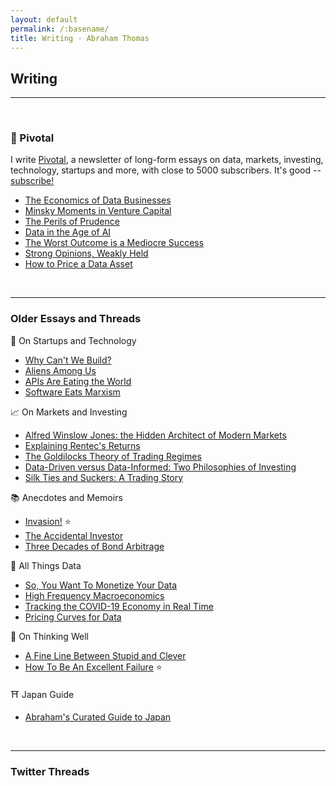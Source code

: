 ```yaml
---
layout: default
permalink: /:basename/
title: Writing · Abraham Thomas
---
```


## Writing

----

<br/>

### 🧭 Pivotal

I write [Pivotal](https://pivotal.substack.com/about), a newsletter of long-form essays on data, markets, investing, technology, startups and more, with close to 5000 subscribers. It's good -- [subscribe!](https://pivotal.substack.com/about)

* [The Economics of Data Businesses](https://pivotal.substack.com/p/economics-of-data-biz)  
* [Minsky Moments in Venture Capital](https://pivotal.substack.com/p/minsky-moments-in-venture-capital)  
* [The Perils of Prudence](https://pivotal.substack.com/p/the-perils-of-prudence)  
* [Data in the Age of AI](https://pivotal.substack.com/p/data-in-the-age-of-ai)   
* [The Worst Outcome is a Mediocre Success](https://pivotal.substack.com/p/data-in-the-age-of-ai)  
* [Strong Opinions, Weakly Held](https://pivotal.substack.com/p/strong-opinions-weakly-held)  
* [How to Price a Data Asset](https://pivotal.substack.com/p/how-to-price-a-data-asset)  

<br/>

----

### Older Essays and Threads


📡 On Startups and Technology

* [Why Can't We Build?](/why-cant-we-build)    
* [Aliens Among Us](/aliens)  
* [APIs Are Eating the World](/APIs-are-eating-the-world)  
* [Software Eats Marxism](/software-eats-marxism)  

📈 On Markets and Investing

* [Alfred Winslow Jones: the Hidden Architect of Modern Markets](/alfred-winslow-jones)    
* [Explaining Rentec's Returns](/rentecs-returns)  
* [The Goldilocks Theory of Trading Regimes](/two-extremes-of-market-efficiency)  
* [Data-Driven versus Data-Informed: Two Philosophies of Investing](/data-driven-data-informed)  
* [Silk Ties and Suckers: A Trading Story](/silk-ties)  

📚 Anecdotes and Memoirs

* [Invasion!](/invasion)  ⭐️  
* [The Accidental Investor](/the-accidental-investor)  
* [Three Decades of Bond Arbitrage](/bond-arbitrage)  

📀 All Things Data

* [So, You Want To Monetize Your Data](/so-you-want-to-monetize-your-data)  
* [High Frequency Macroeconomics](/covid-19-and-high-frequency-macro)  
* [Tracking the COVID-19 Economy in Real Time](/covid-19-and-the-economy)  
* [Pricing Curves for Data](/data-pricing-curves)  

🧠 On Thinking Well

* [A Fine Line Between Stupid and Clever](/a-fine-line-between-stupid-and-clever)  
* [How To Be An Excellent Failure](/failure-modes)  ⭐️  

⛩️ Japan Guide

* [Abraham's Curated Guide to Japan](https://abrahamthomas.gumroad.com/l/wwrni)  


<br/>

----

### Twitter Threads



<br/>
<br/>
<br/>





<!--

*[Disney, Amazon, and COVID as a Quant Factor](/amazon-disney-covid)  
Companies, sectors and regions are disparately impacted by COVID, suggesting the emergence of what quants call a new "factor" in market dynamics, akin to value, growth and momentum.


*[Viral Dominos and Data Visions](/a-data-framework-for-covid-19)  
How do you fit a flood of (often contradictory) information into a coherent view of the world? A framework for thinking about COVID-19.

*[A Tale of Two Marketplaces: ICE and eBay](/why-might-ice-bid-for-ebay)  
Markets are agog with an unlikely merger rumour: ICE and eBay.  Why might this make sense?  I have thoughts.

-->




<!--
* [Looking Back, Looking Forward](/looking-back-looking-forward) 

* [Investing for Non-Professionals](/investing-for-non-professionals)  

*Guides*  
[14 Days in Japan]()  
[Resources for Startup Founders](asdf)  
[Euro Board Games](sdfa)  
[The Well-Equipped Kitchen](sdf)  

*Book Reviews*  
A Time of Gifts   
The Man Who Knew Infinity  
The Worst Journey in the World  
Cosmos  
Empires of the Word  



*Essays*  
[APIs Are Eating the World](APIs-are-eating-the-world)  
[Being Contrarian Has To Hurt](a-fine-line-between-stupid-and-clever)  
[Data-Driven Versus Data-Informed](data-driven-data-informed)  
[A Data Framework for COVID-19](a-data-framework-for-covid-19)  
[Looking Back, Looking Forward](looking-back-looking-forward)  
[Sterner Stuff](sterner-stuff)  
[A Tale of Two Marketplaces: ICE and eBay](why-might-ice-bid-for-ebay)  
[Two Extremes of Market Efficiency](two-extremes-of-market-efficiency)  
[When Excellence Fails](when-excellence-fails)  

*Threads*  
[Aliens](aliens)  
[Alfred Winslow Jones](alfred-winslow-jones)  
[Bond Arbitrage](bond-arbitrage)  
[Disney and Amazon](amazon-disney-covid)  
[Invasion!](invasion)  
[Failure Modes](failure-modes)  
[Silk Ties](silk-ties)  
[Software Eats Marxism](software-eats-marxism)  

-->


<!--
*Twitter Hits*  
[Invasion!](https://twitter.com/athomasq/status/1289957976749428740)  
[Alfred Winslow Jones](https://twitter.com/athomasq/status/1270765150367363072)  
[Failure Modes](https://twitter.com/athomasq/status/1215685984685383681)
-->


<!--
*Fiction*  
[The Final Solution](asdf)  
-->
